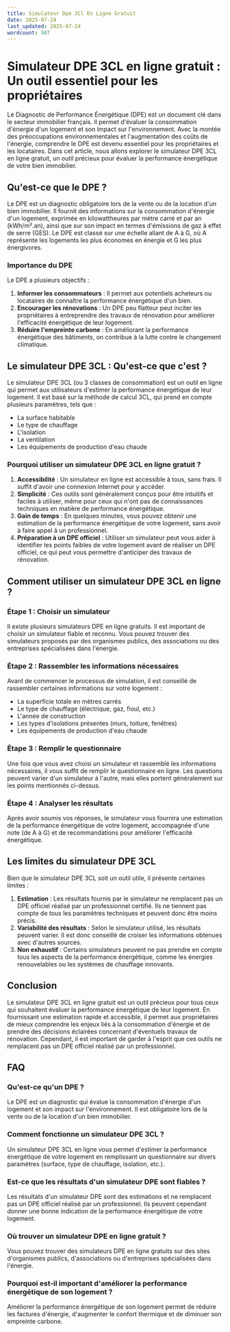```yaml
---
title: Simulateur Dpe 3Cl En Ligne Gratuit
date: 2025-07-24
last_updated: 2025-07-24
wordcount: 987
---
```


# Simulateur DPE 3CL en ligne gratuit : Un outil essentiel pour les propriétaires

Le Diagnostic de Performance Énergétique (DPE) est un document clé dans le secteur immobilier français. Il permet d'évaluer la consommation d'énergie d'un logement et son impact sur l'environnement. Avec la montée des préoccupations environnementales et l'augmentation des coûts de l'énergie, comprendre le DPE est devenu essentiel pour les propriétaires et les locataires. Dans cet article, nous allons explorer le simulateur DPE 3CL en ligne gratuit, un outil précieux pour évaluer la performance énergétique de votre bien immobilier.

## Qu'est-ce que le DPE ?

Le DPE est un diagnostic obligatoire lors de la vente ou de la location d'un bien immobilier. Il fournit des informations sur la consommation d'énergie d'un logement, exprimée en kilowattheures par mètre carré et par an (kWh/m².an), ainsi que sur son impact en termes d'émissions de gaz à effet de serre (GES). Le DPE est classé sur une échelle allant de A à G, où A représente les logements les plus économes en énergie et G les plus énergivores.

### Importance du DPE

Le DPE a plusieurs objectifs :

1. **Informer les consommateurs** : Il permet aux potentiels acheteurs ou locataires de connaître la performance énergétique d'un bien.
2. **Encourager les rénovations** : Un DPE peu flatteur peut inciter les propriétaires à entreprendre des travaux de rénovation pour améliorer l'efficacité énergétique de leur logement.
3. **Réduire l'empreinte carbone** : En améliorant la performance énergétique des bâtiments, on contribue à la lutte contre le changement climatique.

## Le simulateur DPE 3CL : Qu'est-ce que c'est ?

Le simulateur DPE 3CL (ou 3 classes de consommation) est un outil en ligne qui permet aux utilisateurs d'estimer la performance énergétique de leur logement. Il est basé sur la méthode de calcul 3CL, qui prend en compte plusieurs paramètres, tels que :

- La surface habitable
- Le type de chauffage
- L'isolation
- La ventilation
- Les équipements de production d'eau chaude

### Pourquoi utiliser un simulateur DPE 3CL en ligne gratuit ?

1. **Accessibilité** : Un simulateur en ligne est accessible à tous, sans frais. Il suffit d'avoir une connexion Internet pour y accéder.
2. **Simplicité** : Ces outils sont généralement conçus pour être intuitifs et faciles à utiliser, même pour ceux qui n'ont pas de connaissances techniques en matière de performance énergétique.
3. **Gain de temps** : En quelques minutes, vous pouvez obtenir une estimation de la performance énergétique de votre logement, sans avoir à faire appel à un professionnel.
4. **Préparation à un DPE officiel** : Utiliser un simulateur peut vous aider à identifier les points faibles de votre logement avant de réaliser un DPE officiel, ce qui peut vous permettre d'anticiper des travaux de rénovation.

## Comment utiliser un simulateur DPE 3CL en ligne ?

### Étape 1 : Choisir un simulateur

Il existe plusieurs simulateurs DPE en ligne gratuits. Il est important de choisir un simulateur fiable et reconnu. Vous pouvez trouver des simulateurs proposés par des organismes publics, des associations ou des entreprises spécialisées dans l'énergie.

### Étape 2 : Rassembler les informations nécessaires

Avant de commencer le processus de simulation, il est conseillé de rassembler certaines informations sur votre logement :

- La superficie totale en mètres carrés
- Le type de chauffage (électrique, gaz, fioul, etc.)
- L'année de construction
- Les types d'isolations présentes (murs, toiture, fenêtres)
- Les équipements de production d'eau chaude

### Étape 3 : Remplir le questionnaire

Une fois que vous avez choisi un simulateur et rassemblé les informations nécessaires, il vous suffit de remplir le questionnaire en ligne. Les questions peuvent varier d'un simulateur à l'autre, mais elles portent généralement sur les points mentionnés ci-dessus.

### Étape 4 : Analyser les résultats

Après avoir soumis vos réponses, le simulateur vous fournira une estimation de la performance énergétique de votre logement, accompagnée d'une note (de A à G) et de recommandations pour améliorer l'efficacité énergétique.

## Les limites du simulateur DPE 3CL

Bien que le simulateur DPE 3CL soit un outil utile, il présente certaines limites :

1. **Estimation** : Les résultats fournis par le simulateur ne remplacent pas un DPE officiel réalisé par un professionnel certifié. Ils ne tiennent pas compte de tous les paramètres techniques et peuvent donc être moins précis.
2. **Variabilité des résultats** : Selon le simulateur utilisé, les résultats peuvent varier. Il est donc conseillé de croiser les informations obtenues avec d'autres sources.
3. **Non exhaustif** : Certains simulateurs peuvent ne pas prendre en compte tous les aspects de la performance énergétique, comme les énergies renouvelables ou les systèmes de chauffage innovants.

## Conclusion

Le simulateur DPE 3CL en ligne gratuit est un outil précieux pour tous ceux qui souhaitent évaluer la performance énergétique de leur logement. En fournissant une estimation rapide et accessible, il permet aux propriétaires de mieux comprendre les enjeux liés à la consommation d'énergie et de prendre des décisions éclairées concernant d'éventuels travaux de rénovation. Cependant, il est important de garder à l'esprit que ces outils ne remplacent pas un DPE officiel réalisé par un professionnel.

## FAQ

### Qu'est-ce qu'un DPE ?

Le DPE est un diagnostic qui évalue la consommation d'énergie d'un logement et son impact sur l'environnement. Il est obligatoire lors de la vente ou de la location d'un bien immobilier.

### Comment fonctionne un simulateur DPE 3CL ?

Un simulateur DPE 3CL en ligne vous permet d'estimer la performance énergétique de votre logement en remplissant un questionnaire sur divers paramètres (surface, type de chauffage, isolation, etc.).

### Est-ce que les résultats d'un simulateur DPE sont fiables ?

Les résultats d'un simulateur DPE sont des estimations et ne remplacent pas un DPE officiel réalisé par un professionnel. Ils peuvent cependant donner une bonne indication de la performance énergétique de votre logement.

### Où trouver un simulateur DPE en ligne gratuit ?

Vous pouvez trouver des simulateurs DPE en ligne gratuits sur des sites d'organismes publics, d'associations ou d'entreprises spécialisées dans l'énergie.

### Pourquoi est-il important d'améliorer la performance énergétique de son logement ?

Améliorer la performance énergétique de son logement permet de réduire les factures d'énergie, d'augmenter le confort thermique et de diminuer son empreinte carbone.
